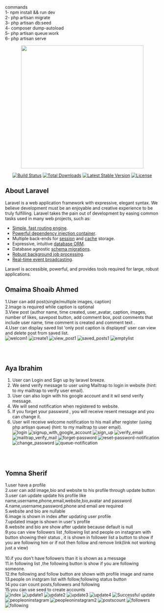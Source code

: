 commands
<br>
1- npm install && run dev
<br>
2- php artisan migrate
<br>
3- php artisan db:seed
<br>
4- composer dump-autoload
<br>
5- php artisan queue:work
<br>
6- php artisan serve





<p align="center"><a href="https://laravel.com" target="_blank"><img src="https://raw.githubusercontent.com/laravel/art/master/logo-lockup/5%20SVG/2%20CMYK/1%20Full%20Color/laravel-logolockup-cmyk-red.svg" width="400"></a></p>

<p align="center">
<a href="https://travis-ci.org/laravel/framework"><img src="https://travis-ci.org/laravel/framework.svg" alt="Build Status"></a>
<a href="https://packagist.org/packages/laravel/framework"><img src="https://img.shields.io/packagist/dt/laravel/framework" alt="Total Downloads"></a>
<a href="https://packagist.org/packages/laravel/framework"><img src="https://img.shields.io/packagist/v/laravel/framework" alt="Latest Stable Version"></a>
<a href="https://packagist.org/packages/laravel/framework"><img src="https://img.shields.io/packagist/l/laravel/framework" alt="License"></a>
</p>

## About Laravel

Laravel is a web application framework with expressive, elegant syntax. We believe development must be an enjoyable and creative experience to be truly fulfilling. Laravel takes the pain out of development by easing common tasks used in many web projects, such as:

- [Simple, fast routing engine](https://laravel.com/docs/routing).
- [Powerful dependency injection container](https://laravel.com/docs/container).
- Multiple back-ends for [session](https://laravel.com/docs/session) and [cache](https://laravel.com/docs/cache) storage.
- Expressive, intuitive [database ORM](https://laravel.com/docs/eloquent).
- Database agnostic [schema migrations](https://laravel.com/docs/migrations).
- [Robust background job processing](https://laravel.com/docs/queues).
- [Real-time event broadcasting](https://laravel.com/docs/broadcasting).

Laravel is accessible, powerful, and provides tools required for large, robust applications.


## Omaima Shoaib Ahmed
1.User can add post(single/multiple images, caption)<br>
2.Image is required while caption is optional<br>
3.View post (author name, time created, user_avatar, caption, images, number of likes, savepost button, add comment box, post comments that include
user name, time comment is created and comment text .<br>
4.User can display saved list 'only post caption is displayed' user can view and delete post from saved list.<br>
![welcom1](https://user-images.githubusercontent.com/102256485/186942941-f76eb5c4-0653-4f7a-92cd-e867494fdb92.jpg)
![create1](https://user-images.githubusercontent.com/102256485/186943115-b62aee27-ea2d-4bc5-ac71-641a5f737526.jpg)
![view_post1](https://user-images.githubusercontent.com/102256485/186943067-a4ea332f-627c-4e0d-9dd9-d5ccece08c33.jpg)
![saved_posts1](https://user-images.githubusercontent.com/102256485/186943163-8e270381-c020-4b0c-96da-7ad7142183b5.jpg)
![emptylist](https://user-images.githubusercontent.com/102256485/186944844-fa92eed7-9f33-4549-b51d-5e75e4eb7772.jpg)



<br><br>
## Aya Ibrahim 
1. User can Login and Sign up by laravel breeze.<br>
2. We send verify message to user using Mailtrap to login in website (hint: to my mailtrap to verify user email). <br>
3. User can also login with his google account and it wil send verify message. <br>
4. We will send notification when registered to website.<br>
5. If you forget your password , you will receive resent message and you can change it. <br>
6. User will receive welcome notification to his mail after register (using php artisan queue) (hint: to my mailtrap to user email). <br>
![login](https://user-images.githubusercontent.com/102617431/187003036-f3122298-5026-41bc-bbfc-094fd5cab5e3.JPG)
![signup_with_google_account](https://user-images.githubusercontent.com/102617431/187003144-64ae629e-cdb8-4325-806d-2277c4d82582.JPG)
![sign_up](https://user-images.githubusercontent.com/102617431/187003513-c473ce6a-19d1-4fc0-bb9f-90e0750dd1c9.JPG)
![verify_email](https://user-images.githubusercontent.com/102617431/187003753-bfee9a0b-34c6-4775-a6bc-f2029d697d96.JPG)
![mailtrap_verify_mail](https://user-images.githubusercontent.com/102617431/187004564-5e252d6d-2bdc-478a-b2ab-1a70c6a206f1.JPG)
![forget-password](https://user-images.githubusercontent.com/102617431/187004880-69865be6-2515-4cf8-b936-2d92d11d3034.JPG)
![reset-password-notification](https://user-images.githubusercontent.com/102617431/187004977-9d0db2b5-5417-45f7-8b02-975b2f32eba8.JPG)
![change_password](https://user-images.githubusercontent.com/102617431/187005139-78165d0c-540b-45f9-abd1-a12605ecfd8d.JPG)
![queue-notification](https://user-images.githubusercontent.com/102617431/187005530-8186d956-fbe0-42ca-9847-a3a10f5e867a.JPG)


<br><br>
## Yomna Sherif  
1.user have a profile<br>
2.user can add image,bio and website to his profile through update button
<br>
3.user can update update his profile like name,username,phone,email,website,bio,avatar and password
<br>
4.name,username,password,phone and email are required
<br>
5.website and bio are nullable
<br>
6.image is shown in index after updating user profile
<br>
7.updated image is shown in user's profile
<br>
8.website and bio are show after update because default is null
<br>
9.you can view followers list ,following list and people on instagram with button showing their status , it is shown in follower list a button to show if you are following him or if not then follow and remove link(link not working just a view)  
<br>
10.if you don't have followers than it is shown as a message
<br>
11.in following list ,the following button is show if you are following someone.
<br>
12.the following and follow button are shown with profile image and name
<br>
13.people on instgram list with follow,following status button
<br>
14.you can count posts,followers and following
<br>
15.you can use seed to create accounts 
<br>
![index](https://user-images.githubusercontent.com/102757176/187006814-5ae3c121-7d8f-4c99-a0e1-c39b44c942e9.png)
![update1](https://user-images.githubusercontent.com/102757176/187006830-ccdd0fa6-7c74-4522-8cef-681f3d9343e2.png)
![update2](https://user-images.githubusercontent.com/102757176/187006836-3a9de081-d33e-47f3-b0f6-0ebde0da2406.png)
![update3](https://user-images.githubusercontent.com/102757176/187006841-aa276e77-65d3-4992-84a8-725a2b4b032b.png)
![update4](https://user-images.githubusercontent.com/102757176/187006846-81133ace-13a4-40ce-bb52-d23d51995e82.png)
![Successful update](https://user-images.githubusercontent.com/102757176/187006851-3afb0412-fb28-48c7-b6f2-df39a6e1b1ec.png)
![peopleoninstagram](https://user-images.githubusercontent.com/102757176/187006873-77eba4de-5c10-4f53-a340-af05dafc8c34.png)
![peopleoninstagram2](https://user-images.githubusercontent.com/102757176/187006904-d4dba512-df68-48d8-868c-1e090f14fb0f.png)
![postscount](https://user-images.githubusercontent.com/102757176/187006913-b4efca7a-24b1-4fc6-b057-3787c914c9eb.png)
![followers](https://user-images.githubusercontent.com/102757176/187006917-98180e43-52f6-42c2-9ad5-28f3a08320fc.png)
![following](https://user-images.githubusercontent.com/102757176/187006921-ee8a1586-db53-4559-9fbd-dc444c88ece7.png)
